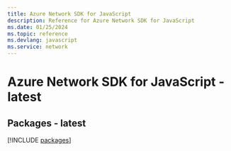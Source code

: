 ```yaml
---
title: Azure Network SDK for JavaScript
description: Reference for Azure Network SDK for JavaScript
ms.date: 01/25/2024
ms.topic: reference
ms.devlang: javascript
ms.service: network
---
```

# Azure Network SDK for JavaScript - latest
## Packages - latest
[!INCLUDE [packages](network-index.md)]